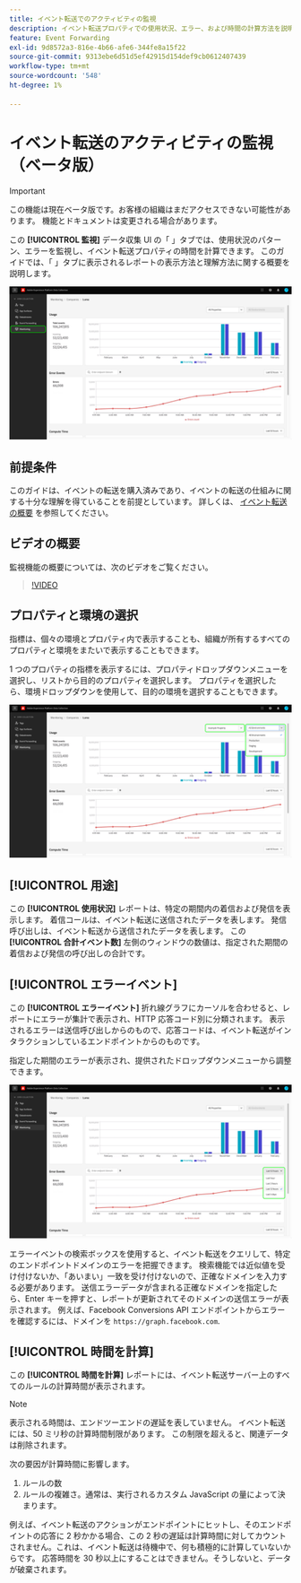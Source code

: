```yaml
---
title: イベント転送でのアクティビティの監視
description: イベント転送プロパティでの使用状況、エラー、および時間の計算方法を説明します。
feature: Event Forwarding
exl-id: 9d8572a3-816e-4b66-afe6-344fe8a15f22
source-git-commit: 9313ebe6d51d5ef42915d154def9cb0612407439
workflow-type: tm+mt
source-wordcount: '548'
ht-degree: 1%

---
```


# イベント転送のアクティビティの監視（ベータ版）

>[!IMPORTANT]
>
>この機能は現在ベータ版です。お客様の組織はまだアクセスできない可能性があります。 機能とドキュメントは変更される場合があります。

この **[!UICONTROL 監視]** データ収集 UI の「 」タブでは、使用状況のパターン、エラーを監視し、イベント転送プロパティの時間を計算できます。 このガイドでは、「 」タブに表示されるレポートの表示方法と理解方法に関する概要を説明します。

![データ収集 UI の「監視」タブを示す画像](../../images/ui/event-forwarding/monitoring/monitoring-tab.png)

## 前提条件

このガイドは、イベントの転送を購入済みであり、イベントの転送の仕組みに関する十分な理解を得ていることを前提としています。 詳しくは、 [イベント転送の概要](./overview.md) を参照してください。

## ビデオの概要

監視機能の概要については、次のビデオをご覧ください。

>[!VIDEO](https://video.tv.adobe.com/v/343999?quality=12&learn=on)

## プロパティと環境の選択

指標は、個々の環境とプロパティ内で表示することも、組織が所有するすべてのプロパティと環境をまたいで表示することもできます。

1 つのプロパティの指標を表示するには、プロパティドロップダウンメニューを選択し、リストから目的のプロパティを選択します。 プロパティを選択したら、環境ドロップダウンを使用して、目的の環境を選択することもできます。

![UI のプロパティ環境ドロップダウンメニューを示す画像](../../images/ui/event-forwarding/monitoring/property-environment.png)

## [!UICONTROL 用途]

この **[!UICONTROL 使用状況]** レポートは、特定の期間内の着信および発信を表示します。 着信コールは、イベント転送に送信されたデータを表します。 発信呼び出しは、イベント転送から送信されたデータを表します。 この **[!UICONTROL 合計イベント数]** 左側のウィンドウの数値は、指定された期間の着信および発信の呼び出しの合計です。

## [!UICONTROL エラーイベント]

この **[!UICONTROL エラーイベント]** 折れ線グラフにカーソルを合わせると、レポートにエラーが集計で表示され、HTTP 応答コード別に分類されます。 表示されるエラーは送信呼び出しからのもので、応答コードは、イベント転送がインタラクションしているエンドポイントからのものです。

指定した期間のエラーが表示され、提供されたドロップダウンメニューから調整できます。

![エラーイベントレポートの期間ドロップダウンメニューを示す画像](../../images/ui/event-forwarding/monitoring/error-time.png)

エラーイベントの検索ボックスを使用すると、イベント転送をクエリして、特定のエンドポイントドメインのエラーを把握できます。 検索機能では近似値を受け付けないか、「あいまい」一致を受け付けないので、正確なドメインを入力する必要があります。 送信エラーデータが含まれる正確なドメインを指定したら、Enter キーを押すと、レポートが更新されてそのドメインの送信エラーが表示されます。 例えば、Facebook Conversions API エンドポイントからエラーを確認するには、ドメインを `https://graph.facebook.com`.

## [!UICONTROL 時間を計算]

この **[!UICONTROL 時間を計算]** レポートには、イベント転送サーバー上のすべてのルールの計算時間が表示されます。

>[!NOTE]
>
>表示される時間は、エンドツーエンドの遅延を表していません。 イベント転送には、50 ミリ秒の計算時間制限があります。 この制限を超えると、関連データは削除されます。

次の要因が計算時間に影響します。

1. ルールの数
2. ルールの複雑さ。通常は、実行されるカスタム JavaScript の量によって決まります。

例えば、イベント転送のアクションがエンドポイントにヒットし、そのエンドポイントの応答に 2 秒かかる場合、この 2 秒の遅延は計算時間に対してカウントされません。これは、イベント転送は待機中で、何も積極的に計算していないからです。 応答時間を 30 秒以上にすることはできません。そうしないと、データが破棄されます。
